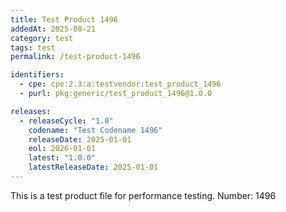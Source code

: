 ```yaml
---
title: Test Product 1496
addedAt: 2025-08-21
category: test
tags: test
permalink: /test-product-1496

identifiers:
  - cpe: cpe:2.3:a:testvendor:test_product_1496
  - purl: pkg:generic/test_product_1496@1.0.0

releases:
  - releaseCycle: "1.0"
    codename: "Test Codename 1496"
    releaseDate: 2025-01-01
    eol: 2026-01-01
    latest: "1.0.0"
    latestReleaseDate: 2025-01-01
---
```


This is a test product file for performance testing. Number: 1496
